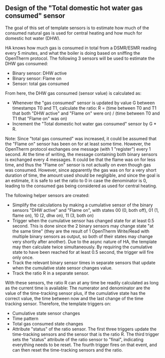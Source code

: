 Design of the "Total domestic hot water gas consumed" sensor
------------------------------------------------------------

The goal of this set of template sensors is to estimate how much of the consumed natural gas is used for central heating and how much for domestic hot water (DHW).

HA knows how much gas is consumed in total from a DSMR/ESMR reading every 5 minutes, and what the boiler is doing based on sniffing the OpenTherm protocol. The following 3 sensors will be used to estimate the DHW gas consumed:
- Binary sensor: DHW active
- Binary sensor: Flame on
- Sensor: total gas consumed

From here, the DHW gas consumed (sensor value) is calculated as:
- Whenever the "gas consumed" sensor is updated by value G between timestamps T0 and T1, calculate the ratio:
    R = (time between T0 and T1 that both "DHW active" and "Flame on" were on) / (time between T0 and T1 that "Flame on" was on)
- Increment the "Total domestic hot water gas consumed" sensor by G * R.

Note: Since "total gas consumed" was increased, it could be assumed that the "Flame on" sensor has been on for at least some time. However, the OpenTherm protocol exchanges one message (with 1 "register") every 1 second. At the time of writing, the message containing both binary sensors is exchanged every 4 messages. It could be that the flame was on for less time, and thus the "Flame on" sensor is not actually on even though gas was consumed. However, since apparently the gas was on for a very short duration of time, the amount used should be negligible, and since the goal is an estimate, it is safe to set the ratio to 0 in case the denominator is 0, leading to the consumed gas being considered as used for central heating.

The following helper sensors are created:
- Simplify the calculations by making a cumulative sensor of the binary sensors "DHW active" and "Flame on", with
  states 00 (0, both off), 01 (1, flame on), 10 (2, dhw on), 11 (3, both on)
- Trigger when the cumulative sensor has changed state for at least 0.5 second. This is done since the 2 binary sensors may change state "at the same time" (they are the result of 1 OpenTherm Write/Read with multiple binary sensors as output, so both of their states may change very shortly after another). Due to the async nature of HA, the template may then calculate twice simultaneously. By requiring the cumulative state to have been reached for at least 0.5 second, the trigger will fire only once.
- Track the relevant binary sensor times in separate sensors that update when the cumulative state sensor changes value.
- Track the ratio R in a separate sensor.

With these sensors, the ratio R can at any time be readily calculated as long as the current time is available:
  The numerator and denominator are the value of the time-tracking sensor plus, if the cumulative state has the correct value, the time between now and the last change of the time tracking sensor.
Therefore, the template triggers on:
- Cumulative state sensor changes
- Time pattern
- Total gas consumed state changes
- Attribute "status" of the ratio sensor.
The first three triggers update the time-tracking sensors and the sensor that is the ratio R. The third trigger sets the "status" attribute of the ratio sensor to "final", indicating everything needs to be reset. The fourth trigger fires on that event, and can then reset the time-tracking sensors and the ratio.
